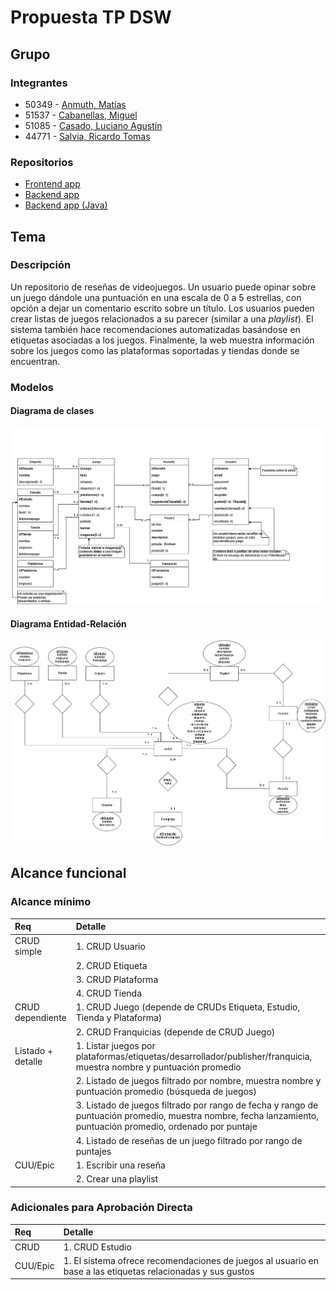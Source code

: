 # Propuesta TP DSW
## Grupo
### Integrantes
- 50349 - [Anmuth, Matías](https://github.com/Matiasanin)
- 51537 - [Cabanellas, Miguel](https://github.com/maig0l)
- 51085 - [Casado, Luciano Agustín](https://github.com/luchocsd)
- 44771 - [Salvia, Ricardo Tomas](https://github.com/rst5150)

### Repositorios
- [Frontend app](https://github.com/maig0l/utn-dsw-front)
- [Backend app](https://github.com/maig0l/utn-dsw-back)
- [Backend app (Java)](https://github.com/maig0l/utn-java-back)

## Tema
### Descripción
Un repositorio de reseñas de videojuegos. Un usuario puede opinar sobre un juego dándole una puntuación en una escala de 0 a 5 estrellas, con opción a dejar un comentario escrito sobre un título. Los usuarios pueden crear listas de juegos relacionados a su parecer (similar a una *playlist*). El sistema también hace recomendaciones automatizadas basándose en etiquetas asociadas a los juegos. Finalmente, la web muestra información sobre los juegos como las plataformas soportadas y tiendas donde se encuentran.

### Modelos
#### Diagrama de clases
![Diagrama de Clases](DC_v1.1.png)


#### Diagrama Entidad-Relación
![Diagrama de Entidad-Relación](DER_v1.1.png)

## Alcance funcional
### Alcance mínimo

|Req|Detalle|
|:-|:-|
| CRUD simple       | 1. CRUD Usuario |
|                   | 2. CRUD Etiqueta |
|                   | 3. CRUD Plataforma |
|                   | 4. CRUD Tienda |
| CRUD dependiente  | 1. CRUD Juego (depende de CRUDs Etiqueta, Estudio, Tienda y Plataforma) |
|                   | 2. CRUD Franquicias (depende de CRUD Juego) |
| Listado + detalle | 1. Listar juegos por plataformas/etiquetas/desarrollador/publisher/franquicia, muestra nombre y puntuación promedio |
|                   | 2. Listado de juegos filtrado por nombre, muestra nombre y puntuación promedio (búsqueda de juegos) |
|                   | 3. Listado de juegos filtrado por rango de fecha y rango de puntuación promedio, muestra nombre, fecha lanzamiento, puntuación promedio, ordenado por puntaje |
|                   | 4. Listado de reseñas de un juego filtrado por rango de puntajes |
| CUU/Epic          | 1. Escribir una reseña |
|                   | 2. Crear una playlist |

### Adicionales para Aprobación Directa
|Req|Detalle|
|:-|:-|
|CRUD     | 1. CRUD Estudio |
|CUU/Epic | 1. El sistema ofrece recomendaciones de juegos al usuario en base a las etiquetas relacionadas y sus gustos |

<!-- TODO: Falta 1 Epic para AD -->

